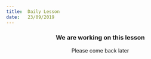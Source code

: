 ```yaml
---
title:  Daily Lesson
date:   23/09/2019
---
```


### <center>We are working on this lesson</center>
<center>Please come back later</center>